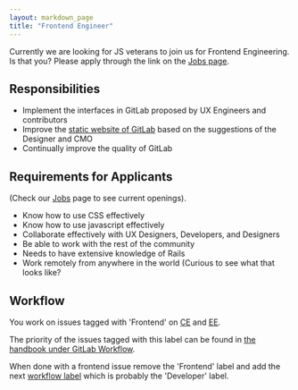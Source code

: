 ```yaml
---
layout: markdown_page
title: "Frontend Engineer"
---
```

Currently we are looking for JS veterans to join us for Frontend Engineering. Is that you? Please apply through the link on the [Jobs page](https://about.gitlab.com/jobs/).  

## Responsibilities

* Implement the interfaces in GitLab proposed by UX Engineers and contributors
* Improve the [static website of GitLab](https://about.gitlab.com/) based on the suggestions of the Designer and CMO
* Continually improve the quality of GitLab

## Requirements for Applicants
(Check our [Jobs](https://about.gitlab.com/jobs/) page to see current openings).

* Know how to use CSS effectively
* Know how to use javascript effectively
* Collaborate effectively with UX Designers, Developers, and Designers
* Be able to work with the rest of the community
* Needs to have extensive knowledge of Rails
* Work remotely from anywhere in the world (Curious to see what that looks like?

## Workflow

You work on issues tagged with 'Frontend' on [CE](https://gitlab.com/gitlab-org/gitlab-ce/issues?label_name=Frontend) and [EE](https://gitlab.com/gitlab-org/gitlab-ee/issues?label_name=Frontend).

The priority of the issues tagged with this label can be found in [the handbook under GitLab Workflow](https://about.gitlab.com/handbook/#prioritize).

When done with a frontend issue remove the 'Frontend' label and add the next [workflow label](https://gitlab.com/gitlab-org/gitlab-ce/blob/master/PROCESS.md#workflow-labels) which is probably the 'Developer' label.
